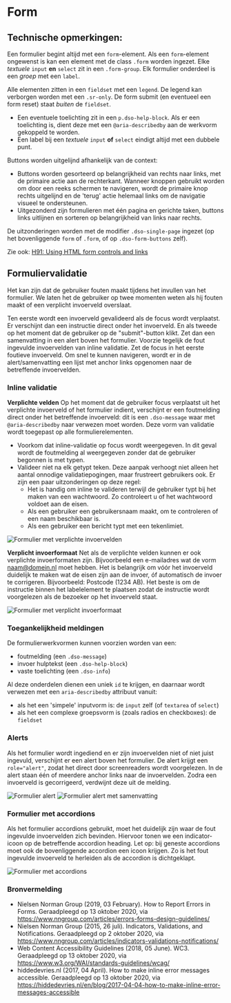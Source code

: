 # Form

## Technische opmerkingen:

Een formulier begint altijd met een `form`-element. Als een `form`-element ongewenst is kan een element met de class `.form` worden ingezet. Elke _textuele_ `input` **en** `select` zit in een `.form-group`. Elk formulier onderdeel is een _groep_ met een `label`.

Alle elementen zitten in een `fieldset` met een `legend`. De legend kan verborgen worden met een `.sr-only`. De form submit (en eventueel een form reset) staat _buiten_ de `fieldset`.

- Een eventuele toelichting zit in een `p.dso-help-block`. Als er een toelichting is, dient deze met een `@aria-describedby` aan de werkvorm gekoppeld te worden.
- Een label bij een _textuele_ `input` **of** `select` eindigt altijd met een dubbele punt.

Buttons worden uitgelijnd afhankelijk van de context:

- Buttons worden gesorteerd op belangrijkheid van rechts naar links, met de primaire actie aan de rechterkant. Wanneer knoppen gebruikt worden om door een reeks schermen te navigeren, wordt de primaire knop rechts uitgelijnd en de 'terug' actie helemaal links om de navigatie visueel te ondersteunen.
- Uitgezonderd zijn formulieren met één pagina en gerichte taken, buttons links uitlijnen en sorteren op belangrijkheid van links naar rechts.

De uitzonderingen worden met de modifier `.dso-single-page` ingezet (op het bovenliggende `form` of `.form`, of op `.dso-form-buttons` zelf).

Zie ook: [H91: Using HTML form controls and links](https://www.w3.org/TR/WCAG20-TECHS/H91)

## Formuliervalidatie

Het kan zijn dat de gebruiker fouten maakt tijdens het invullen van het formulier. We laten het de gebruiker op twee momenten weten als hij fouten maakt of een verplicht invoerveld overslaat.

Ten eerste wordt een invoerveld gevalideerd als de focus wordt verplaatst. Er verschijnt dan een instructie direct onder het invoerveld. En als tweede op het moment dat de gebruiker op de "submit"-button klikt. Zet dan een samenvatting in een alert boven het formulier. Voorzie tegelijk de fout ingevulde invoervelden van inline validatie. Zet de focus in het eerste foutieve invoerveld. Om snel te kunnen navigeren, wordt er in de alert/samenvatting een lijst met anchor links opgenomen naar de betreffende invoervelden.

### Inline validatie

**Verplichte velden**
Op het moment dat de gebruiker focus verplaatst uit het verplichte invoerveld of het formulier indient, verschijnt er een foutmelding direct onder het betreffende invoerveld: dit is een `.dso-message` waar met `@aria-describedby` naar verwezen moet worden. Deze vorm van validatie wordt toegepast op alle formulierelementen.

- Voorkom dat inline-validatie op focus wordt weergegeven. In dit geval wordt de foutmelding al weergegeven zonder dat de gebruiker begonnen is met typen.
- Valideer niet na elk getypt teken. Deze aanpak verhoogt niet alleen het aantal onnodige validatiepogingen, maar frustreert gebruikers ook. Er zijn een paar uitzonderingen op deze regel:
  - Het is handig om inline te valideren terwijl de gebruiker typt bij het maken van een wachtwoord. Zo controleert u of het wachtwoord voldoet aan de eisen.
  - Als een gebruiker een gebruikersnaam maakt, om te controleren of een naam beschikbaar is.
  - Als een gebruiker een bericht typt met een tekenlimiet.

![Formulier met verplichte invoervelden](/docs/form/form-verplicht.jpg)

**Verplicht invoerformaat**
Net als de verplichte velden kunnen er ook verplichte invoerformaten zijn. Bijvoorbeeld een e-mailadres wat de vorm naam@domein.nl moet hebben. Het is belangrijk om vóór het invoerveld duidelijk te maken wat de eisen zijn aan de invoer, óf automatisch de invoer te corrigeren. Bijvoorbeeld: Postcode (1234 AB). Het beste is om de instructie binnen het labelelement te plaatsen zodat de instructie wordt voorgelezen als de bezoeker op het invoerveld staat.

![Formulier met verplicht invoerformaat](/docs/form/form-verplicht-formaat.jpg)

### Toegankelijkheid meldingen

De formulierwerkvormen kunnen voorzien worden van een:

- foutmelding (een `.dso-message`)
- invoer hulptekst (een `.dso-help-block`)
- vaste toelichting (een `.dso-info`)

Al deze onderdelen dienen een uniek `id` te krijgen, en daarnaar wordt verwezen met een `aria-describedby` attribuut vanuit:

- als het een 'simpele' inputvorm is: de `input` zelf (of `textarea` of `select`)
- als het een complexe groepsvorm is (zoals radios en checkboxes): de `fieldset`

### Alerts

Als het formulier wordt ingediend en er zijn invoervelden niet of niet juist ingevuld, verschijnt er een alert boven het formulier. De alert krijgt een `role="alert"`, zodat het direct door screenreaders wordt voorgelezen. In de alert staan één of meerdere anchor links naar de invoervelden. Zodra een invoerveld is gecorrigeerd, verdwijnt deze uit de melding.

![Formulier alert](/docs/form/form-alert.jpg)
![Formulier alert met samenvatting](/docs/form/form-alert-samenvatting.jpg)

### Formulier met accordions

Als het formulier accordions gebruikt, moet het duidelijk zijn waar de fout ingevulde invoervelden zich bevinden. Hiervoor tonen we een indicator-icoon op de betreffende accordion heading. Let op: bij geneste accordions moet ook de bovenliggende accordion een icoon krijgen. Zo is het fout ingevulde invoerveld te herleiden als de accordion is dichtgeklapt.

![Formulier met accordions](/docs/form/form-accordion.jpg)

### Bronvermelding

- Nielsen Norman Group (2019, 03 February). How to Report Errors in Forms. Geraadpleegd op 13 oktober 2020, via https://www.nngroup.com/articles/errors-forms-design-guidelines/
- Nielsen Norman Group (2015, 26 juli). Indicators, Validations, and Notifications. Geraadpleegd op 2 oktober 2020, via https://www.nngroup.com/articles/indicators-validations-notifications/
- Web Content Accessibility Guidelines (2018, 05 June). WC3. Geraadpleegd op 13 oktober 2020, via https://www.w3.org/WAI/standards-guidelines/wcag/
- hiddedevries.nl (2017, 04 April). How to make inline error messages accessible. Geraadpleegd op 13 oktober 2020, via https://hiddedevries.nl/en/blog/2017-04-04-how-to-make-inline-error-messages-accessible
